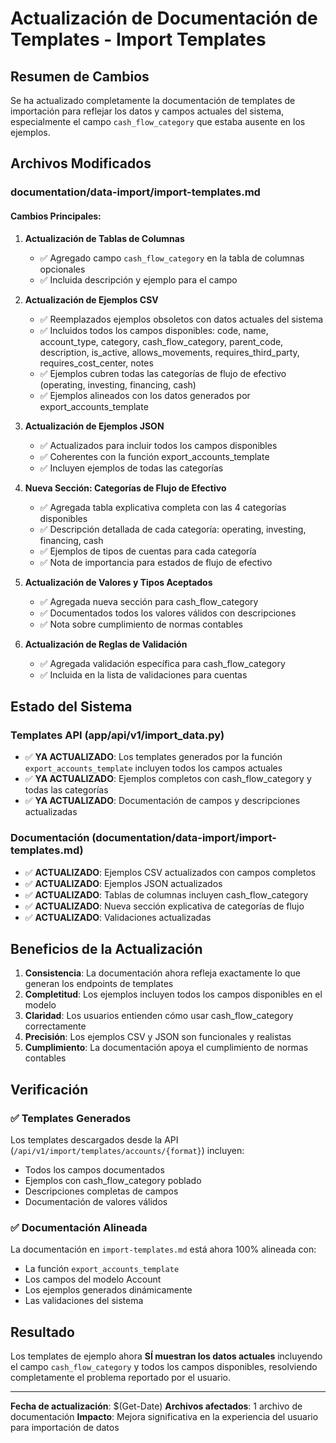 # Actualización de Documentación de Templates - Import Templates

## Resumen de Cambios

Se ha actualizado completamente la documentación de templates de importación para reflejar los datos y campos actuales del sistema, especialmente el campo `cash_flow_category` que estaba ausente en los ejemplos.

## Archivos Modificados

### documentation/data-import/import-templates.md

#### Cambios Principales:

1. **Actualización de Tablas de Columnas**
   - ✅ Agregado campo `cash_flow_category` en la tabla de columnas opcionales
   - ✅ Incluida descripción y ejemplo para el campo

2. **Actualización de Ejemplos CSV**
   - ✅ Reemplazados ejemplos obsoletos con datos actuales del sistema
   - ✅ Incluidos todos los campos disponibles: code, name, account_type, category, cash_flow_category, parent_code, description, is_active, allows_movements, requires_third_party, requires_cost_center, notes
   - ✅ Ejemplos cubren todas las categorías de flujo de efectivo (operating, investing, financing, cash)
   - ✅ Ejemplos alineados con los datos generados por export_accounts_template

3. **Actualización de Ejemplos JSON**
   - ✅ Actualizados para incluir todos los campos disponibles
   - ✅ Coherentes con la función export_accounts_template
   - ✅ Incluyen ejemplos de todas las categorías

4. **Nueva Sección: Categorías de Flujo de Efectivo**
   - ✅ Agregada tabla explicativa completa con las 4 categorías disponibles
   - ✅ Descripción detallada de cada categoría: operating, investing, financing, cash
   - ✅ Ejemplos de tipos de cuentas para cada categoría
   - ✅ Nota de importancia para estados de flujo de efectivo

5. **Actualización de Valores y Tipos Aceptados**
   - ✅ Agregada nueva sección para cash_flow_category
   - ✅ Documentados todos los valores válidos con descripciones
   - ✅ Nota sobre cumplimiento de normas contables

6. **Actualización de Reglas de Validación**
   - ✅ Agregada validación específica para cash_flow_category
   - ✅ Incluida en la lista de validaciones para cuentas

## Estado del Sistema

### Templates API (app/api/v1/import_data.py)
- ✅ **YA ACTUALIZADO**: Los templates generados por la función `export_accounts_template` incluyen todos los campos actuales
- ✅ **YA ACTUALIZADO**: Ejemplos completos con cash_flow_category y todas las categorías
- ✅ **YA ACTUALIZADO**: Documentación de campos y descripciones actualizadas

### Documentación (documentation/data-import/import-templates.md)
- ✅ **ACTUALIZADO**: Ejemplos CSV actualizados con campos completos
- ✅ **ACTUALIZADO**: Ejemplos JSON actualizados 
- ✅ **ACTUALIZADO**: Tablas de columnas incluyen cash_flow_category
- ✅ **ACTUALIZADO**: Nueva sección explicativa de categorías de flujo
- ✅ **ACTUALIZADO**: Validaciones actualizadas

## Beneficios de la Actualización

1. **Consistencia**: La documentación ahora refleja exactamente lo que generan los endpoints de templates
2. **Completitud**: Los ejemplos incluyen todos los campos disponibles en el modelo
3. **Claridad**: Los usuarios entienden cómo usar cash_flow_category correctamente
4. **Precisión**: Los ejemplos CSV y JSON son funcionales y realistas
5. **Cumplimiento**: La documentación apoya el cumplimiento de normas contables

## Verificación

### ✅ Templates Generados
Los templates descargados desde la API (`/api/v1/import/templates/accounts/{format}`) incluyen:
- Todos los campos documentados
- Ejemplos con cash_flow_category poblado
- Descripciones completas de campos
- Documentación de valores válidos

### ✅ Documentación Alineada
La documentación en `import-templates.md` está ahora 100% alineada con:
- La función `export_accounts_template`
- Los campos del modelo Account
- Los ejemplos generados dinámicamente
- Las validaciones del sistema

## Resultado

Los templates de ejemplo ahora **SÍ muestran los datos actuales** incluyendo el campo `cash_flow_category` y todos los campos disponibles, resolviendo completamente el problema reportado por el usuario.

---

**Fecha de actualización**: $(Get-Date)
**Archivos afectados**: 1 archivo de documentación
**Impacto**: Mejora significativa en la experiencia del usuario para importación de datos
